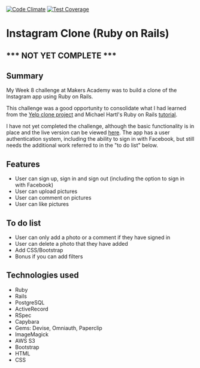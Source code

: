 [![Code Climate](https://codeclimate.com/github/ejbyne/rails-instagram/badges/gpa.svg)](https://codeclimate.com/github/ejbyne/rails-instagram)
[![Test Coverage](https://codeclimate.com/github/ejbyne/rails-instagram/badges/coverage.svg)](https://codeclimate.com/github/ejbyne/rails-instagram)

# Instagram Clone (Ruby on Rails)

## *** NOT YET COMPLETE ***

## Summary

My Week 8 challenge at Makers Academy was to build a clone of the Instagram app using Ruby on Rails.

This challenge was a good opportunity to consolidate what I had learned from the [Yelp clone project](https://github.com/ejbyne/rails-yelp) and Michael Hartl's Ruby on Rails [tutorial](https://github.com/ejbyne/rails-twitter).

I have not yet completed the challenge, although the basic functionality is in place and the live version can be viewed [here](https://rails-instagram-clone.herokuapp.com). The app has a user authentication system, including the ability to sign in with Facebook, but still needs the additional work referred to in the "to do list" below.

## Features

- User can sign up, sign in and sign out (including the option to sign in with Facebook)
- User can upload pictures
- User can comment on pictures
- User can like pictures

## To do list

- User can only add a photo or a comment if they have signed in
- User can delete a photo that they have added
- Add CSS/Bootstrap
- Bonus if you can add filters

## Technologies used

- Ruby
- Rails
- PostgreSQL
- ActiveRecord
- RSpec
- Capybara
- Gems: Devise, Omniauth, Paperclip
- ImageMagick
- AWS S3
- Bootstrap
- HTML
- CSS
